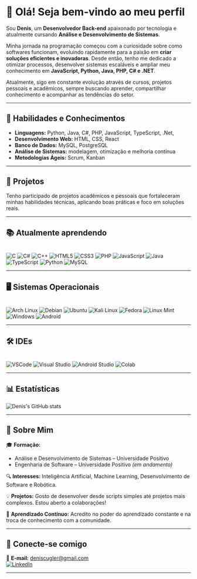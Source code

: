 # 👋 Olá! Seja bem-vindo ao meu perfil  

Sou **Denis**, um **Desenvolvedor Back-end** apaixonado por tecnologia e atualmente cursando **Análise e Desenvolvimento de Sistemas**.  

Minha jornada na programação começou com a curiosidade sobre como softwares funcionam, evoluindo rapidamente para a paixão em **criar soluções eficientes e inovadoras**. Desde então, tenho me dedicado a otimizar processos, desenvolver sistemas escaláveis e ampliar meu conhecimento em **JavaScript, Python, Java, PHP, C# e .NET**.  

Atualmente, sigo em constante evolução através de cursos, projetos pessoais e acadêmicos, sempre buscando aprender, compartilhar conhecimento e acompanhar as tendências do setor.  

---

## 🚀 Habilidades e Conhecimentos  

- **Linguagens:** Python, Java, C#, PHP, JavaScript, TypeScript, .Net,
- **Desenvolvimento Web:** HTML, CSS, React  
- **Banco de Dados:** MySQL, PostgreSQL  
- **Análise de Sistemas:** modelagem, otimização e melhoria contínua  
- **Metodologias Ágeis:** Scrum, Kanban  

---

## 📂 Projetos  

Tenho participado de projetos acadêmicos e pessoais que fortaleceram minhas habilidades técnicas, aplicando boas práticas e foco em soluções reais.  


---

## 📚 Atualmente aprendendo  

<div style="display: inline_block"><br/>
<img alt="C" src="https://img.shields.io/badge/C-00599C?style=for-the-badge&logo=c&logoColor=white"/>
<img alt="C#" src="https://img.shields.io/badge/C%23-239120?style=for-the-badge&logo=c-sharp&logoColor=white"/>
<img alt="C++" src="https://img.shields.io/badge/C%2B%2B-00599C?style=for-the-badge&logo=c%2B%2B&logoColor=white"/>
<img alt="HTML5" src="https://img.shields.io/badge/HTML5-E34F26?style=for-the-badge&logo=html5&logoColor=white"/>
<img alt="CSS3" src="https://img.shields.io/badge/CSS3-1572B6?style=for-the-badge&logo=css3&logoColor=white"/>
<img alt="PHP" src="https://img.shields.io/badge/PHP-777BB4?style=for-the-badge&logo=php&logoColor=white"/>
<img alt="JavaScript" src="https://img.shields.io/badge/JavaScript-F7DF1E?style=for-the-badge&logo=javascript&logoColor=black"/>
<img alt="Java" src="https://img.shields.io/badge/Java-ED8B00?style=for-the-badge&logo=openjdk&logoColor=white"/>
<img alt="TypeScript" src="https://img.shields.io/badge/TypeScript-007ACC?style=for-the-badge&logo=typescript&logoColor=white"/>
<img alt="Python" src="https://img.shields.io/badge/Python-14354C?style=for-the-badge&logo=python&logoColor=white"/>
<img alt="MySQL" src="https://img.shields.io/badge/MySQL-00000F?style=for-the-badge&logo=mysql&logoColor=white"/>
</div>

---

## 🖥️ Sistemas Operacionais  

<div style="display: inline_block"><br/>
<img alt="Arch Linux" src="https://img.shields.io/badge/Arch_Linux-1793D1?style=for-the-badge&logo=arch-linux&logoColor=white"/>
<img alt="Debian" src="https://img.shields.io/badge/Debian-A81D33?style=for-the-badge&logo=debian&logoColor=white"/>
<img alt="Ubuntu" src="https://img.shields.io/badge/Ubuntu-E95420?style=for-the-badge&logo=ubuntu&logoColor=white"/>
<img alt="Kali Linux" src="https://img.shields.io/badge/Kali_Linux-557C94?style=for-the-badge&logo=kali-linux&logoColor=white"/>
<img alt="Fedora" src="https://img.shields.io/badge/Fedora-294172?style=for-the-badge&logo=fedora&logoColor=white"/>
<img alt="Linux Mint" src="https://img.shields.io/badge/Linux_Mint-87CF3E?style=for-the-badge&logo=linux-mint&logoColor=white"/>
<img alt="Windows" src="https://img.shields.io/badge/Windows-0078D6?style=for-the-badge&logo=windows&logoColor=white"/>
<img alt="Android" src="https://img.shields.io/badge/Android-3DDC84?style=for-the-badge&logo=android&logoColor=white"/>
</div>  

---

## 🛠️ IDEs  

<div style="display: inline_block"><br/>
<img alt="VSCode" src="https://img.shields.io/badge/VS_Code-0078D4?style=for-the-badge&logo=visual-studio-code&logoColor=white"/>
<img alt="Visual Studio" src="https://img.shields.io/badge/Visual_Studio-5C2D91?style=for-the-badge&logo=visual-studio&logoColor=white"/>
<img alt="Android Studio" src="https://img.shields.io/badge/Android_Studio-3DDC84?style=for-the-badge&logo=android-studio&logoColor=white"/>
<img alt="Colab" src="https://img.shields.io/badge/Colab-F9AB00?style=for-the-badge&logo=googlecolab&color=525252"/>
</div>  

---

## 📊 Estatísticas  

![Denis's GitHub stats](https://github-readme-stats.vercel.app/api?username=Dcugleer&show_icons=true&theme=tokyonight)

---

## 📖 Sobre Mim  

🎓 **Formação:**  
- Análise e Desenvolvimento de Sistemas – Universidade Positivo  
- Engenharia de Software – Universidade Positivo *(em andamento)*  

🔍 **Interesses:** Inteligência Artificial, Machine Learning, Desenvolvimento de Software e Robótica.  

💡 **Projetos:** Gosto de desenvolver desde scripts simples até projetos mais complexos. Estou aberto a colaborações!  

🌱 **Aprendizado Contínuo:** Acredito no poder do aprendizado constante e na troca de conhecimento com a comunidade.  

---

## 🤝 Conecte-se comigo  

📩 **E-mail:** deniscugler@gmail.com  
[![LinkedIn](https://img.shields.io/badge/LinkedIn-0077B5?style=for-the-badge&logo=linkedin&logoColor=white)](https://www.linkedin.com/in/denis-cugler/)  

---
